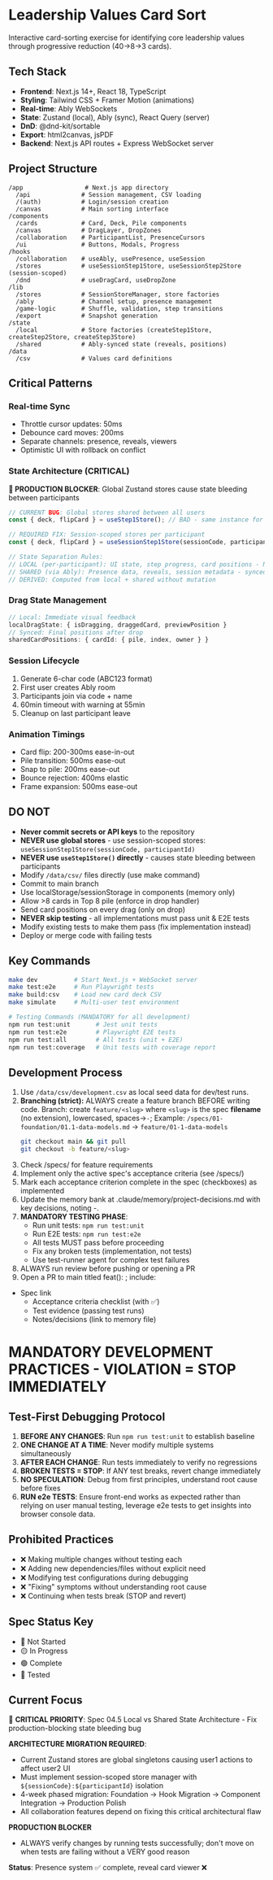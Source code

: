 # Leadership Values Card Sort

Interactive card-sorting exercise for identifying core leadership values through progressive reduction (40→8→3 cards).

## Tech Stack
- **Frontend**: Next.js 14+, React 18, TypeScript
- **Styling**: Tailwind CSS + Framer Motion (animations)
- **Real-time**: Ably WebSockets
- **State**: Zustand (local), Ably (sync), React Query (server)
- **DnD**: @dnd-kit/sortable
- **Export**: html2canvas, jsPDF
- **Backend**: Next.js API routes + Express WebSocket server

## Project Structure
```
/app                 # Next.js app directory
  /api              # Session management, CSV loading
  /(auth)           # Login/session creation
  /canvas           # Main sorting interface
/components
  /cards            # Card, Deck, Pile components  
  /canvas           # DragLayer, DropZones
  /collaboration    # ParticipantList, PresenceCursors
  /ui               # Buttons, Modals, Progress
/hooks
  /collaboration    # useAbly, usePresence, useSession
  /stores           # useSessionStep1Store, useSessionStep2Store (session-scoped)
  /dnd              # useDragCard, useDropZone
/lib
  /stores           # SessionStoreManager, store factories
  /ably             # Channel setup, presence management
  /game-logic       # Shuffle, validation, step transitions
  /export           # Snapshot generation
/state
  /local            # Store factories (createStep1Store, createStep2Store, createStep3Store)
  /shared           # Ably-synced state (reveals, positions)
/data
  /csv              # Values card definitions
```

## Critical Patterns

### Real-time Sync
- Throttle cursor updates: 50ms
- Debounce card moves: 200ms  
- Separate channels: presence, reveals, viewers
- Optimistic UI with rollback on conflict

### State Architecture (CRITICAL)
**🚨 PRODUCTION BLOCKER**: Global Zustand stores cause state bleeding between participants
```typescript
// CURRENT BUG: Global stores shared between all users
const { deck, flipCard } = useStep1Store(); // BAD - same instance for all users

// REQUIRED FIX: Session-scoped stores per participant  
const { deck, flipCard } = useSessionStep1Store(sessionCode, participantId); // GOOD

// State Separation Rules:
// LOCAL (per-participant): UI state, step progress, card positions - NEVER synced
// SHARED (via Ably): Presence data, reveals, session metadata - synced
// DERIVED: Computed from local + shared without mutation
```

### Drag State Management  
```typescript
// Local: Immediate visual feedback
localDragState: { isDragging, draggedCard, previewPosition }
// Synced: Final positions after drop
sharedCardPositions: { cardId: { pile, index, owner } }
```

### Session Lifecycle
1. Generate 6-char code (ABC123 format)
2. First user creates Ably room
3. Participants join via code + name
4. 60min timeout with warning at 55min
5. Cleanup on last participant leave

### Animation Timings
- Card flip: 200-300ms ease-in-out
- Pile transition: 500ms ease-out
- Snap to pile: 200ms ease-out
- Bounce rejection: 400ms elastic
- Frame expansion: 500ms ease-out

## DO NOT
- **Never commit secrets or API keys** to the repository
- **NEVER use global stores** - use session-scoped stores: `useSessionStep1Store(sessionCode, participantId)`
- **NEVER use `useStep1Store()` directly** - causes state bleeding between participants
- Modify `/data/csv/` files directly (use make command)
- Commit to main branch
- Use localStorage/sessionStorage in components (memory only)
- Allow >8 cards in Top 8 pile (enforce in drop handler)
- Send card positions on every drag (only on drop)
- **NEVER skip testing** - all implementations must pass unit & E2E tests
- Modify existing tests to make them pass (fix implementation instead)
- Deploy or merge code with failing tests

## Key Commands
```bash
make dev          # Start Next.js + WebSocket server
make test:e2e     # Run Playwright tests
make build:csv    # Load new card deck CSV
make simulate     # Multi-user test environment

# Testing Commands (MANDATORY for all development)
npm run test:unit       # Jest unit tests
npm run test:e2e        # Playwright E2E tests  
npm run test:all        # All tests (unit + E2E)
npm run test:coverage   # Unit tests with coverage report
```

## Development Process
1. Use `/data/csv/development.csv` as local seed data for dev/test runs.
2. **Branching (strict):** ALWAYS create a feature branch BEFORE writing code.
    Branch: create `feature/<slug>` where `<slug>` is the spec **filename** (no extension), lowercased, spaces→`-`;
    Example: `/specs/01-foundation/01.1-data-models.md` → `feature/01-1-data-models`
   ```bash
   git checkout main && git pull
   git checkout -b feature/<slug>
   ```
3. Check /specs/ for feature requirements
4. Implement only the active spec's acceptance criteria (see /specs/)
5. Mark each acceptance criterion complete in the spec (checkboxes) as implemented
6. Update the memory bank at .claude/memory/project-decisions.md with key decisions, noting <date>-<slug>.
7. **MANDATORY TESTING PHASE**:
   - Run unit tests: `npm run test:unit`
   - Run E2E tests: `npm run test:e2e`
   - All tests MUST pass before proceeding
   - Fix any broken tests (implementation, not tests)
   - Use test-runner agent for complex test failures
8. ALWAYS run review before pushing or opening a PR
9. Open a PR to main titled feat(<slug>): <short description>; include:
  - Spec link
	- Acceptance criteria checklist (with ✅)
	- Test evidence (passing test runs)
	- Notes/decisions (link to memory file)

# MANDATORY DEVELOPMENT PRACTICES - VIOLATION = STOP IMMEDIATELY

## Test-First Debugging Protocol
1. **BEFORE ANY CHANGES**: Run `npm run test:unit` to establish baseline
2. **ONE CHANGE AT A TIME**: Never modify multiple systems simultaneously
3. **AFTER EACH CHANGE**: Run tests immediately to verify no regressions
4. **BROKEN TESTS = STOP**: If ANY test breaks, revert change immediately
5. **NO SPECULATION**: Debug from first principles, understand root cause before fixes
6. **RUN e2e TESTS**: Ensure front-end works as expected rather than relying on user manual testing, leverage e2e tests to get insights into browser console data. 

## Prohibited Practices
- ❌ Making multiple changes without testing each
- ❌ Adding new dependencies/files without explicit need
- ❌ Modifying test configurations during debugging
- ❌ "Fixing" symptoms without understanding root cause
- ❌ Continuing when tests break (STOP and revert)

## Spec Status Key
- 🔴 Not Started
- 🟡 In Progress  
- 🟢 Complete
- 🔵 Tested

## Current Focus  
🚨 **CRITICAL PRIORITY**: Spec 04.5 Local vs Shared State Architecture - Fix production-blocking state bleeding bug

**ARCHITECTURE MIGRATION REQUIRED**: 
- Current Zustand stores are global singletons causing user1 actions to affect user2 UI
- Must implement session-scoped store manager with `${sessionCode}:${participantId}` isolation
- 4-week phased migration: Foundation → Hook Migration → Component Integration → Production Polish
- All collaboration features depend on fixing this critical architectural flaw

**PRODUCTION BLOCKER**
- ALWAYS verify changes by running tests successfully; don't move on when tests are failing without a VERY good reason
  
**Status**: Presence system ✅ complete, reveal card viewer ❌ 